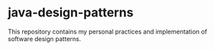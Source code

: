 # java-design-patterns
This repository contains my personal practices and implementation of software design patterns.
